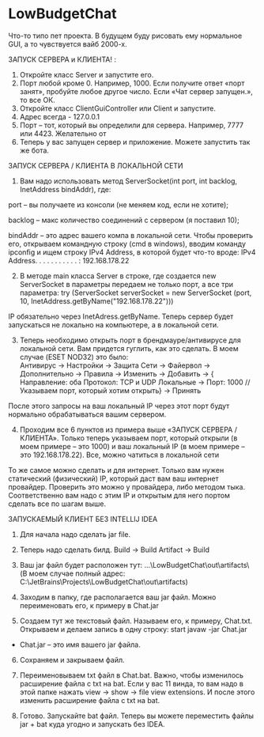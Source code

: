 # LowBudgetChat
Что-то типо пет проекта. В будущем буду рисовать ему нормальное GUI, а то чувствуется вайб 2000-х.

ЗАПУСК СЕРВЕРА и КЛИЕНТА! :
1.	Откройте класс Server и запустите его. 
2.	Порт любой кроме 0. Например, 1000. Если получите ответ «порт занят», пробуйте любое другое число. Если «Чат сервер запущен.», то все ОК.
3.	Откройте класс ClientGuiController или Client и запустите. 
4.	Адрес всегда - 127.0.0.1
5.	Порт – тот, который вы определили для сервера. Например, 7777 или 4423. Желательно от 
6.	Теперь у вас запущен сервер и приложение. Можете запустить так же бота.

ЗАПУСК СЕРВЕРА / КЛИЕНТА В ЛОКАЛЬНОЙ СЕТИ

1.	Вам надо использовать метод ServerSocket(int port, int backlog, InetAddress bindAddr), где: 

port – вы получаете из консоли (не меняем код, если не хотите);

backlog – макс количество соединений с сервером (я поставил 10);

bindAddr – это адрес вашего компа в локальной сети. Чтобы проверить его, открываем командную строку (cmd в windows), вводим команду ipconfig и ищем строку IPv4 Address, в которой будет что-то вроде: 
IPv4 Address. . . . . . . . . . . : 192.168.178.22

2.	В методе main класса Server в строке, где создается new ServerSocket в параметры передаем не только порт, а все три параметра:
try (ServerSocket serverSocket = new ServerSocket (port, 10, InetAddress.getByName("192.168.178.22")))

IP обязательно через InetAdress.getByName. 
Теперь сервер будет запускаться не локально на компьютере, а в локальной сети. 

3.	Теперь необходимо открыть порт в брендмауре/антивирусе для локальной сети. Вам придется гуглить, как это сделать. В моем случае (ESET NOD32) это было:  
Антивирус -> Настройки -> Защита Сети -> Файервол -> Дополнительно -> Правила -> Изменить -> Добавить  -> {
Направление: оба
Протокол: TCP и UDP
Локальные -> Порт: 1000 //Указываем порт, который хотим открыть}  -> Принять

После этого запросы на ваш локальный IP через этот порт будут нормально обрабатываться вашим сервером. 

4.	Проходим все 6 пунктов из примера выше «ЗАПУСК СЕРВЕРА / КЛИЕНТА». Только теперь указываем порт, который открыли (в моем примере – это 1000) и ваш локальный IP (в моем примере – это 192.168.178.22). Все, можно чатиться в локальной сети

То же самое можно сделать и для интернет. Только вам нужен статический (физический) IP, который даст вам ваш интернет провайдер. Проверить это можно у провайдера, либо методом тыка. Соответственно вам надо с этим IP и открытым для него портом сделать все по шагам выше.

ЗАПУСКАЕМЫЙ КЛИЕНТ БЕЗ INTELLIJ IDEA

1.	Для начала надо сделать jar file. 

2.	Теперь надо сделать билд. 
Build -> Build Artifact -> Build

3.	Ваш jar файл будет расположен тут: …\LowBudgetChat\out\artifacts\ 
(В моем случае полный адрес: C:\JetBrains\Projects\LowBudgetChat\out\artifacts\)

4.	Заходим в папку, где располагается ваш jar файл. Можно переименовать его, к примеру в Chat.jar 

5.	Создаем тут же текстовый файл. Называем его, к примеру, Chat.txt. Открываем и делаем запись в одну строку: start javaw -jar Chat.jar

* Chat.jar – это имя вашего jar файла.

6.	Сохраняем и закрываем файл. 

7.	Переименовываем txt файл в Chat.bat. Важно, чтобы изменилось расширение файла с txt на bat. Если у вас 11 винда, то вам надо в этой папке нажать view -> show -> file view extensions. И после этого изменить расширение файла с txt на bat. 

8.	Готово. Запускайте bat файл. Теперь вы можете переместить файлы jar + bat куда угодно и запускать без IDEA. 
